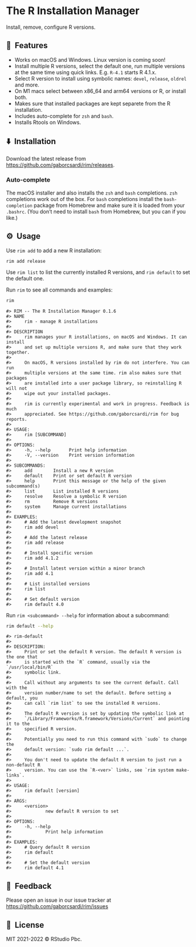 
# The R Installation Manager

Install, remove, configure R versions.

## 🚀  Features

-   Works on macOS and Windows. Linux version is coming soon!
-   Install multiple R versions, select the default one, run multiple
    versions at the same time using quick links. E.g. `R-4.1` starts R
    4.1.x.
-   Select R version to install using symbolic names: `devel`,
    `release`, `oldrel` and more.
-   On M1 macs select between x86_64 and arm64 versions or R, or install
    both.
-   Makes sure that installed packages are kept separete from the R
    installation.
-   Includes auto-complete for `zsh` and `bash`.
-   Installs Rtools on Windows.

## ⬇️  Installation

Download the latest release from
<https://github.com/gaborcsardi/rim/releases>.

### Auto-complete

The macOS installer and also installs the `zsh` and `bash` completions.
`zsh` completions work out of the box. For `bash` completions install
the `bash-completion` package from Homebrew and make sure it is loaded
from your `.bashrc`. (You don’t need to install `bash` from Homebrew,
but you can if you like.)

## ⚙️  Usage

Use `rim add` to add a new R installation:

    rim add release

Use `rim list` to list the currently installed R versions, and
`rim default` to set the default one.

Run `rim` to see all commands and examples:

``` bash
rim
```

    #> RIM -- The R Installation Manager 0.1.6
    #> NAME
    #>     rim - manage R installations
    #> 
    #> DESCRIPTION
    #>     rim manages your R installations, on macOS and Windows. It can install
    #>     and set up multiple versions R, and make sure that they work together.
    #> 
    #>     On macOS, R versions installed by rim do not interfere. You can run
    #>     multiple versions at the same time. rim also makes sure that packages
    #>     are installed into a user package library, so reinstalling R will not
    #>     wipe out your installed packages.
    #> 
    #>     rim is currently experimental and work in progress. Feedback is much
    #>     appreciated. See https://github.com/gaborcsardi/rim for bug reports.
    #> 
    #> USAGE:
    #>     rim [SUBCOMMAND]
    #> 
    #> OPTIONS:
    #>     -h, --help       Print help information
    #>     -V, --version    Print version information
    #> 
    #> SUBCOMMANDS:
    #>     add        Install a new R version
    #>     default    Print or set default R version
    #>     help       Print this message or the help of the given subcommand(s)
    #>     list       List installed R versions
    #>     resolve    Resolve a symbolic R version
    #>     rm         Remove R versions
    #>     system     Manage current installations
    #> 
    #> EXAMPLES:
    #>     # Add the latest development snapshot
    #>     rim add devel
    #> 
    #>     # Add the latest release
    #>     rim add release
    #> 
    #>     # Install specific version
    #>     rim add 4.1.2
    #> 
    #>     # Install latest version within a minor branch
    #>     rim add 4.1
    #> 
    #>     # List installed versions
    #>     rim list
    #> 
    #>     # Set default version
    #>     rim default 4.0

Run `rim <subcommand> --help` for information about a subcommand:

``` bash
rim default --help
```

    #> rim-default 
    #> 
    #> DESCRIPTION:
    #>     Print or set the default R version. The default R version is the one that
    #>     is started with the `R` command, usually via the `/usr/local/bin/R`
    #>     symbolic link.
    #> 
    #>     Call without any arguments to see the current default. Call with the
    #>     version number/name to set the default. Before setting a default, you
    #>     can call `rim list` to see the installed R versions.
    #> 
    #>     The default R version is set by updating the symbolic link at
    #>     `/Library/Frameworks/R.framework/Versions/Current` and pointing it to the
    #>     specified R version.
    #> 
    #>     Potentially you need to run this command with `sudo` to change the
    #>     default version: `sudo rim default ...`.
    #> 
    #>     You don't need to update the default R version to just run a non-default R
    #>     version. You can use the `R-<ver>` links, see `rim system make-links`.
    #> 
    #> USAGE:
    #>     rim default [version]
    #> 
    #> ARGS:
    #>     <version>
    #>             new default R version to set
    #> 
    #> OPTIONS:
    #>     -h, --help
    #>             Print help information
    #> 
    #> EXAMPLES:
    #>     # Query default R version
    #>     rim default
    #> 
    #>     # Set the default version
    #>     rim default 4.1

## 🤝  Feedback

Please open an issue in our issue tracker at
<https://github.com/gaborcsardi/rim/issues>

## 📘  License

MIT 2021-2022 © RStudio Pbc.
